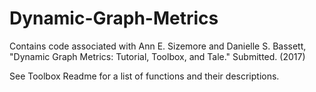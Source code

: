 # Dynamic-Graph-Metrics

Contains code associated with 
Ann E. Sizemore and Danielle S. Bassett, "Dynamic Graph Metrics: Tutorial, Toolbox, and Tale." Submitted. (2017)

See Toolbox Readme for a list of functions and their descriptions.
